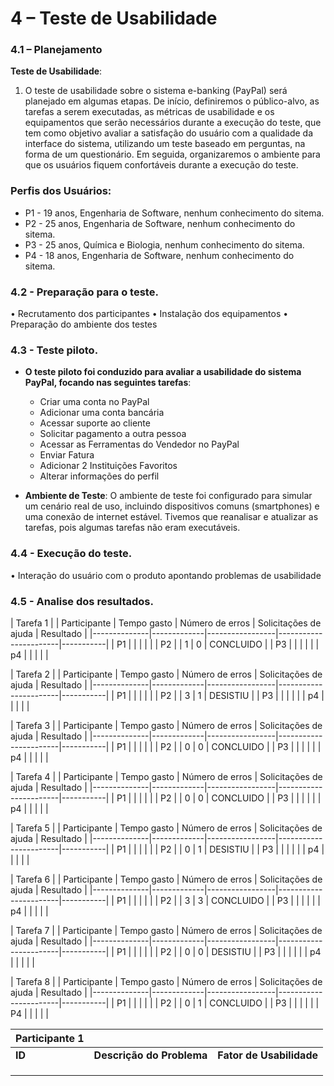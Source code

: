 # 4 – Teste de Usabilidade

### 4.1 – Planejamento
**Teste de Usabilidade**:
1.	O teste de usabilidade sobre o sistema e-banking (PayPal) será planejado em algumas etapas. De início, definiremos o público-alvo, as tarefas a serem executadas, as métricas de usabilidade e os equipamentos que serão necessários durante a execução do teste, que tem como objetivo avaliar a satisfação do usuário com a qualidade da interface do sistema, utilizando um teste baseado em perguntas, na forma de um questionário. Em seguida, organizaremos o ambiente para que os usuários fiquem confortáveis durante a execução do teste.

### Perfis dos Usuários:
- P1 - 19 anos, Engenharia de Software, nenhum conhecimento do sitema.
- P2 - 25 anos, Engenharia de Software, nenhum conhecimento do sitema.
- P3 - 25 anos, Química e Biologia, nenhum conhecimento do sitema.
- P4 - 18 anos, Engenharia de Software, nenhum conhecimento do sitema.

 ### 4.2 - Preparação para o teste.
•	Recrutamento dos participantes
•	Instalação dos equipamentos
•	Preparação do ambiente dos testes

### 4.3 - Teste piloto.
- **O teste piloto foi conduzido para avaliar a usabilidade do sistema PayPal, focando nas seguintes tarefas**:
  - Criar uma conta no PayPal
  - Adicionar uma conta bancária
  - Acessar suporte ao cliente
  - Solicitar pagamento a outra pessoa
  - Acessar as Ferramentas do Vendedor no PayPal
  - Enviar Fatura
  - Adicionar 2 Instituições Favoritos
  - Alterar informações do perfil

- **Ambiente de Teste**: O ambiente de teste foi configurado para simular um cenário real de uso, incluindo dispositivos comuns (smartphones) e uma conexão de internet estável. Tivemos que reanalisar e atualizar as tarefas, pois algumas tarefas não eram executáveis.


### 4.4 - Execução do teste.
•	Interação do usuário com o produto apontando problemas de usabilidade

### 4.5 - Analise dos resultados.
|                                    Tarefa 1                                      |
| Participante | Tempo gasto | Número de erros | Solicitações de ajuda | Resultado | 
|--------------|-------------|-----------------|-----------------------|-----------|
| P1           |             |                 |                       |           |
| P2           |             |         1       |        0              | CONCLUIDO |
| P3           |             |                 |                       |           |
| p4           |             |                 |                       |           |

|                                    Tarefa 2                                      |
| Participante | Tempo gasto | Número de erros | Solicitações de ajuda | Resultado | 
|--------------|-------------|-----------------|-----------------------|-----------|
| P1           |             |                 |                       |           |
| P2           |             |        3        |            1          | DESISTIU  |
| P3           |             |                 |                       |           |
| p4           |             |                 |                       |           |

|                                    Tarefa 3                                      |
| Participante | Tempo gasto | Número de erros | Solicitações de ajuda | Resultado | 
|--------------|-------------|-----------------|-----------------------|-----------|
| P1           |             |                 |                       |           |
| P2           |             |         0       |           0           | CONCLUIDO |
| P3           |             |                 |                       |           |
| p4           |             |                 |                       |           |

|                                    Tarefa 4                                      |
| Participante | Tempo gasto | Número de erros | Solicitações de ajuda | Resultado | 
|--------------|-------------|-----------------|-----------------------|-----------|
| P1           |             |                 |                       |           |
| P2           |             |        0        |           0           | CONCLUIDO |
| P3           |             |                 |                       |           |
| p4           |             |                 |                       |           |

|                                    Tarefa 5                                      |
| Participante | Tempo gasto | Número de erros | Solicitações de ajuda | Resultado | 
|--------------|-------------|-----------------|-----------------------|-----------|
| P1           |             |                 |                       |           |
| P2           |             |        0        |          1            | DESISTIU  |
| P3           |             |                 |                       |           |
| p4           |             |                 |                       |           |

|                                    Tarefa 6                                      |
| Participante | Tempo gasto | Número de erros | Solicitações de ajuda | Resultado | 
|--------------|-------------|-----------------|-----------------------|-----------|
| P1           |             |                 |                       |           |
| P2           |             |        3        |           3           | CONCLUIDO |
| P3           |             |                 |                       |           |
| p4           |             |                 |                       |           |

|                                    Tarefa 7                                      |
| Participante | Tempo gasto | Número de erros | Solicitações de ajuda | Resultado | 
|--------------|-------------|-----------------|-----------------------|-----------|
| P1           |             |                 |                       |           |
| P2           |             |        0        |           0           | DESISTIU  |
| P3           |             |                 |                       |           |
| p4           |             |                 |                       |           |

|                                    Tarefa 8                                      |
| Participante | Tempo gasto | Número de erros | Solicitações de ajuda | Resultado | 
|--------------|-------------|-----------------|-----------------------|-----------|
| P1           |             |                 |                       |           |
| P2           |             |         0       |            1          | CONCLUIDO |
| P3           |             |                 |                       |           |
| P4           |             |                 |                       |           |


| Participante 1 |                 |                         |
|----------------|-----------------|-------------------------|
| **ID**         | **Descrição do Problema** | **Fator de Usabilidade** |
|                |                 |                         |
|                |                 |                         |
|                |                 |                         |


